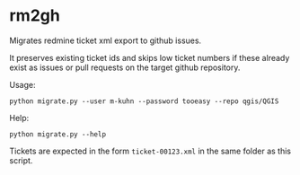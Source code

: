 # rm2gh

Migrates redmine ticket xml export to github issues.

It preserves existing ticket ids and skips low ticket numbers if these already
exist as issues or pull requests on the target github repository.

Usage:

    python migrate.py --user m-kuhn --password tooeasy --repo qgis/QGIS

Help:

    python migrate.py --help

Tickets are expected in the form `ticket-00123.xml` in the same folder as this
script.

